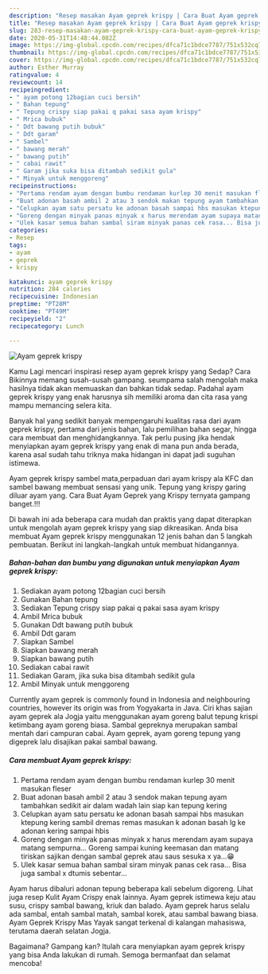 ```yaml
---
description: "Resep masakan Ayam geprek krispy | Cara Buat Ayam geprek krispy Yang Mudah Dan Praktis"
title: "Resep masakan Ayam geprek krispy | Cara Buat Ayam geprek krispy Yang Mudah Dan Praktis"
slug: 283-resep-masakan-ayam-geprek-krispy-cara-buat-ayam-geprek-krispy-yang-mudah-dan-praktis
date: 2020-05-31T14:48:44.082Z
image: https://img-global.cpcdn.com/recipes/dfca71c1bdce7787/751x532cq70/ayam-geprek-krispy-foto-resep-utama.jpg
thumbnail: https://img-global.cpcdn.com/recipes/dfca71c1bdce7787/751x532cq70/ayam-geprek-krispy-foto-resep-utama.jpg
cover: https://img-global.cpcdn.com/recipes/dfca71c1bdce7787/751x532cq70/ayam-geprek-krispy-foto-resep-utama.jpg
author: Esther Murray
ratingvalue: 4
reviewcount: 14
recipeingredient:
- " ayam potong 12bagian cuci bersih"
- " Bahan tepung"
- " Tepung crispy siap pakai q pakai sasa ayam krispy"
- " Mrica bubuk"
- " Ddt bawang putih bubuk"
- " Ddt garam"
- " Sambel"
- " bawang merah"
- " bawang putih"
- " cabai rawit"
- " Garam jika suka bisa ditambah sedikit gula"
- " Minyak untuk menggoreng"
recipeinstructions:
- "Pertama rendam ayam dengan bumbu rendaman kurlep 30 menit masukan fleser"
- "Buat adonan basah ambil 2 atau 3 sendok makan tepung ayam tambahkan sedikit air dalam wadah lain siap kan tepung kering"
- "Celupkan ayam satu persatu ke adonan basah sampai hbs masukan ktepung kering sambil dremas remas masukan k adonan basah lg ke adonan kering sampai hbis"
- "Goreng dengan minyak panas minyak x harus merendam ayam supaya matang sempurna... Goreng sampai kuning keemasan dan matang tiriskan sajikan dengan sambal geprek atau saus sesuka x ya...😁"
- "Ulek kasar semua bahan sambal siram minyak panas cek rasa... Bisa juga sambal x dtumis sebentar..."
categories:
- Resep
tags:
- ayam
- geprek
- krispy

katakunci: ayam geprek krispy 
nutrition: 284 calories
recipecuisine: Indonesian
preptime: "PT28M"
cooktime: "PT49M"
recipeyield: "2"
recipecategory: Lunch

---
```



![Ayam geprek krispy](https://img-global.cpcdn.com/recipes/dfca71c1bdce7787/751x532cq70/ayam-geprek-krispy-foto-resep-utama.jpg)

Kamu Lagi mencari inspirasi resep ayam geprek krispy yang Sedap? Cara Bikinnya memang susah-susah gampang. seumpama salah mengolah maka hasilnya tidak akan memuaskan dan bahkan tidak sedap. Padahal ayam geprek krispy yang enak harusnya sih memiliki aroma dan cita rasa yang mampu memancing selera kita.

Banyak hal yang sedikit banyak mempengaruhi kualitas rasa dari ayam geprek krispy, pertama dari jenis bahan, lalu pemilihan bahan segar, hingga cara membuat dan menghidangkannya. Tak perlu pusing jika hendak menyiapkan ayam geprek krispy yang enak di mana pun anda berada, karena asal sudah tahu triknya maka hidangan ini dapat jadi suguhan istimewa.

Ayam geprek krispy sambel mata,perpaduan dari ayam krispy ala KFC dan sambel bawang membuat sensasi yang unik. Tepung yang krispy garing diluar ayam yang. Cara Buat Ayam Geprek yang Krispy ternyata gampang banget.!!!


Di bawah ini ada beberapa cara mudah dan praktis yang dapat diterapkan untuk mengolah ayam geprek krispy yang siap dikreasikan. Anda bisa membuat Ayam geprek krispy menggunakan 12 jenis bahan dan 5 langkah pembuatan. Berikut ini langkah-langkah untuk membuat hidangannya.

<!--inarticleads1-->

##### Bahan-bahan dan bumbu yang digunakan untuk menyiapkan Ayam geprek krispy:

1. Sediakan  ayam potong 12bagian cuci bersih
1. Gunakan  Bahan tepung
1. Sediakan  Tepung crispy siap pakai q pakai sasa ayam krispy
1. Ambil  Mrica bubuk
1. Gunakan  Ddt bawang putih bubuk
1. Ambil  Ddt garam
1. Siapkan  Sambel
1. Siapkan  bawang merah
1. Siapkan  bawang putih
1. Sediakan  cabai rawit
1. Sediakan  Garam, jika suka bisa ditambah sedikit gula
1. Ambil  Minyak untuk menggoreng


Currently ayam geprek is commonly found in Indonesia and neighbouring countries, however its origin was from Yogyakarta in Java. Ciri khas sajian ayam geprek ala Jogja yaitu menggunakan ayam goreng balut tepung krispi ketimbang ayam goreng biasa. Sambal gepreknya merupakan sambal mentah dari campuran cabai. Ayam geprek, ayam goreng tepung yang digeprek lalu disajikan pakai sambal bawang. 

<!--inarticleads2-->

##### Cara membuat Ayam geprek krispy:

1. Pertama rendam ayam dengan bumbu rendaman kurlep 30 menit masukan fleser
1. Buat adonan basah ambil 2 atau 3 sendok makan tepung ayam tambahkan sedikit air dalam wadah lain siap kan tepung kering
1. Celupkan ayam satu persatu ke adonan basah sampai hbs masukan ktepung kering sambil dremas remas masukan k adonan basah lg ke adonan kering sampai hbis
1. Goreng dengan minyak panas minyak x harus merendam ayam supaya matang sempurna... Goreng sampai kuning keemasan dan matang tiriskan sajikan dengan sambal geprek atau saus sesuka x ya...😁
1. Ulek kasar semua bahan sambal siram minyak panas cek rasa... Bisa juga sambal x dtumis sebentar...


Ayam harus dibaluri adonan tepung beberapa kali sebelum digoreng. Lihat juga resep Kulit Ayam Crispy enak lainnya. Ayam geprek istimewa keju atau susu, crispy sambal bawang, kriuk dan balado. Ayam geprek harus selalu ada sambal, entah sambal matah, sambal korek, atau sambal bawang biasa. Ayam Geprek Krispy Mas Yayak sangat terkenal di kalangan mahasiswa, terutama daerah selatan Jogja. 

Bagaimana? Gampang kan? Itulah cara menyiapkan ayam geprek krispy yang bisa Anda lakukan di rumah. Semoga bermanfaat dan selamat mencoba!
